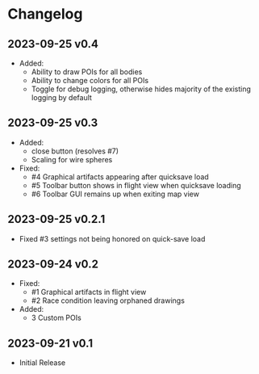 # Changelog

## 2023-09-25 v0.4
- Added:
    - Ability to draw POIs for all bodies
    - Ability to change colors for all POIs
    - Toggle for debug logging, otherwise hides majority of the existing logging by default

## 2023-09-25 v0.3
- Added:
    - close button (resolves #7)
    - Scaling for wire spheres
- Fixed:
    - #4 Graphical artifacts appearing after quicksave load 
    - #5 Toolbar button shows in flight view when quicksave loading
    - #6 Toolbar GUI remains up when exiting map view

## 2023-09-25 v0.2.1
- Fixed #3 settings not being honored on quick-save load

## 2023-09-24 v0.2
- Fixed:
    - #1 Graphical artifacts in flight view
    - #2 Race condition leaving orphaned drawings
- Added:
    - 3 Custom POIs

## 2023-09-21 v0.1
- Initial Release
